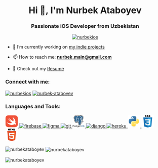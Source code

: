 <h1 align="center">Hi 👋, I'm Nurbek Ataboyev</h1>
<h3 align="center">Passionate iOS Developer from Uzbekistan</h3>

<p align="center">
    <a href="https://twitter.com/nurbekios" target="_blank"><img src="https://img.shields.io/twitter/follow/nurbekios?logo=twitter&style=for-the-badge" alt="nurbekios" /></a>
</p>

- 🔭 I’m currently working on [my indie projects](https://apps.apple.com/developer/nurbek-ataboyev/id1754755213)

- 📫 How to reach me: **nurbek.main@gmail.com**

- 📄 Check out my [Resume](https://drive.google.com/file/d/1rSLmPNO27_adn9yDXcxROm6bRuGl83fg/view?usp=sharing)

<h3 align="left">Connect with me:</h3>
<p align="left">
    <a href="https://twitter.com/nurbekios" target="_blank"><img align="center" src="https://raw.githubusercontent.com/rahuldkjain/github-profile-readme-generator/master/src/images/icons/Social/twitter.svg" alt="nurbekios" height="30" width="40" /></a>
    <a href="https://linkedin.com/in/nurbek-ataboyev" target="_blank"><img align="center" src="https://raw.githubusercontent.com/rahuldkjain/github-profile-readme-generator/master/src/images/icons/Social/linked-in-alt.svg" alt="nurbek-ataboyev" height="30" width="40" /></a>
</p>

<h3 align="left">Languages and Tools:</h3>
<p align="left">
    <a href="https://developer.apple.com/swift/" target="_blank" rel="noreferrer">
        <img src="https://raw.githubusercontent.com/devicons/devicon/master/icons/swift/swift-original.svg" alt="swift" width="40" height="40"/>
    </a>
    <a href="https://firebase.google.com/" target="_blank" rel="noreferrer">
        <img src="https://www.vectorlogo.zone/logos/firebase/firebase-icon.svg" alt="firebase" width="40" height="40"/>
    </a>
    <a href="https://www.figma.com/" target="_blank" rel="noreferrer">
        <img src="https://www.vectorlogo.zone/logos/figma/figma-icon.svg" alt="figma" width="40" height="40"/>
    </a>
    <a href="https://git-scm.com/" target="_blank" rel="noreferrer">
        <img src="https://www.vectorlogo.zone/logos/git-scm/git-scm-icon.svg" alt="git" width="40" height="40"/>
    </a>
    <a href="https://www.postgresql.org" target="_blank" rel="noreferrer">
        <img src="https://raw.githubusercontent.com/devicons/devicon/master/icons/postgresql/postgresql-original-wordmark.svg" alt="postgresql" width="40" height="40"/>
    </a>
    <a href="https://www.djangoproject.com/" target="_blank" rel="noreferrer">
        <img src="https://cdn.worldvectorlogo.com/logos/django.svg" alt="django" width="40" height="40"/>
    </a>
    <a href="https://heroku.com" target="_blank" rel="noreferrer">
        <img src="https://www.vectorlogo.zone/logos/heroku/heroku-icon.svg" alt="heroku" width="40" height="40"/>
    </a>
    <a href="https://www.python.org" target="_blank" rel="noreferrer">
        <img src="https://raw.githubusercontent.com/devicons/devicon/master/icons/python/python-original.svg" alt="python" width="40" height="40"/>
    </a>
    <a href="https://www.w3schools.com/css/" target="_blank" rel="noreferrer">
        <img src="https://raw.githubusercontent.com/devicons/devicon/master/icons/css3/css3-original-wordmark.svg" alt="css3" width="40" height="40"/>
    </a>
    <a href="https://www.w3.org/html/" target="_blank" rel="noreferrer">
        <img src="https://raw.githubusercontent.com/devicons/devicon/master/icons/html5/html5-original-wordmark.svg" alt="html5" width="40" height="40"/>
    </a>
</p>

<p><img align="left" src="https://github-readme-stats.vercel.app/api/top-langs?username=nurbekataboyev&show_icons=true&locale=en&layout=compact" alt="nurbekataboyev" /></p>

<p>&nbsp;<img align="center" src="https://github-readme-stats.vercel.app/api?username=nurbekataboyev&show_icons=true&locale=en" alt="nurbekataboyev" /></p>

<p><img align="center" src="https://github-readme-streak-stats.herokuapp.com/?user=nurbekataboyev&" alt="nurbekataboyev" /></p>
